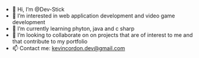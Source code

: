 - 👋 Hi, I’m @Dev-Stick
- 👀 I’m interested in web application development and video game development
- 🌱 I’m currently learning phyton, java and c sharp
- 💞️ I’m looking to collaborate on on projects that are of interest to me and that contribute to my portfolio
- 📫 Contact me: kevincordon.dev@gmail.com

<!---
Dev-Stick/Dev-Stick is a ✨ special ✨ repository because its `README.md` (this file) appears on your GitHub profile.
You can click the Preview link to take a look at your changes.
--->
